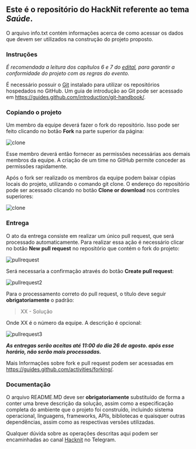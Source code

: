 ## Este é o repositório do HackNit referente ao tema *Saúde*.

O arquivo info.txt contém informações acerca de como acessar os dados que devem ser utilizados na construção do projeto proposto.

### Instruções

*É recomendada a leitura dos capítulos 6 e 7 do [edital](https://github.com/seplagniteroi/hacknit/raw/master/EditaldeParticipantes-HackNIT_ERRATA.pdf), para garantir a conformidade do projeto com as regras do evento.*

É necessário possuir o [Git](https://git-scm.com/) instalado para utilizar os repositórios hospedados no GitHub. Um guia de introdução ao Git pode ser acessado em https://guides.github.com/introduction/git-handbook/.

### Copiando o projeto

Um membro da equipe deverá fazer o fork do repositório. Isso pode ser feito clicando no botão **Fork** na parte superior da página:

![clone](https://github.com/seplagniteroi/hacknit/raw/master/images/fork.png)

Esse membro deverá então fornecer as permissões necessárias aos demais membros da equipe. A criação de um time no GitHub permite conceder as permissões rapidamente.

Após o fork ser realizado os membros da equipe podem baixar cópias locais do projeto, utilizando o comando git clone. O endereço do repositório pode ser acessado clicando no botão **Clone or download** nos controles superiores:

![clone](https://github.com/seplagniteroi/hacknit/raw/master/images/clone.png)

### Entrega

O ato da entrega consiste em realizar um único pull request, que será processado automaticamente. Para realizar essa ação é necessário clicar no botão **New pull request** no repositório que contém o fork do projeto:

![pullrequest](https://github.com/seplagniteroi/hacknit/raw/master/images/pullrequest.png)

Será necessaria a confirmação através do botão **Create pull request**:

![pullrequest2](https://github.com/seplagniteroi/hacknit/raw/master/images/pullrequest2.png)

Para o processamento correto do pull request, o título deve seguir **obrigatoriamente** o padrão:

> XX - Solução

Onde XX é o número da equipe. A descrição é opcional:

![pullrequest3](https://github.com/seplagniteroi/hacknit/raw/master/images/pullrequest3.png)

***As entregas serão aceitas até 11:00 do dia 26 de agosto. após esse horário, não serão mais processadas.***

Mais Informações sobre fork e pull request podem ser acessadas em https://guides.github.com/activities/forking/.

### Documentação

O arquivo README.MD deve ser **obrigatoriamente** substituído de forma a conter uma breve descrição da solução, assim como a especificação completa do ambiente que o projeto foi construído, incluindo sistema operacional, linguagens, frameworks, APIs, bibliotecas e quaisquer outras dependências, assim como as respectivas versões utilizadas.

Qualquer dúvida sobre as operações descritas aqui podem ser encaminhadas ao canal [Hacknit](https://t.me/joinchat/BYx24Q0lDtHBc7P7gnfEOA) no Telegram.


